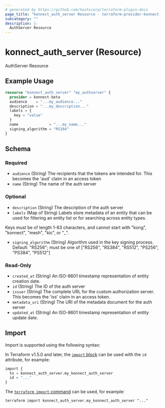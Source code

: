```yaml
---
# generated by https://github.com/hashicorp/terraform-plugin-docs
page_title: "konnect_auth_server Resource - terraform-provider-konnect-beta"
subcategory: ""
description: |-
  AuthServer Resource
---
```


# konnect_auth_server (Resource)

AuthServer Resource

## Example Usage

```terraform
resource "konnect_auth_server" "my_authserver" {
  provider = konnect-beta
  audience    = "...my_audience..."
  description = "...my_description..."
  labels = {
    key = "value"
  }
  name              = "...my_name..."
  signing_algorithm = "RS384"
}
```

<!-- schema generated by tfplugindocs -->
## Schema

### Required

- `audience` (String) The recipients that the tokens are intended for. This becomes the 'aud' claim in an access token
- `name` (String) The name of the auth server

### Optional

- `description` (String) The description of the auth server
- `labels` (Map of String) Labels store metadata of an entity that can be used for filtering an entity list or for searching across entity types.

Keys must be of length 1-63 characters, and cannot start with "kong", "konnect", "mesh", "kic", or "_".
- `signing_algorithm` (String) Algorithm used in the key signing process. Default: "RS256"; must be one of ["RS256", "RS384", "RS512", "PS256", "PS384", "PS512"]

### Read-Only

- `created_at` (String) An ISO-8601 timestamp representation of entity creation date.
- `id` (String) The ID of the auth server
- `issuer` (String) The complete URL for the custom authorization server. This becomes the 'iss' claim in an access token.
- `metadata_uri` (String) The URI of the metadata document for the auth server
- `updated_at` (String) An ISO-8601 timestamp representation of entity update date.

## Import

Import is supported using the following syntax:

In Terraform v1.5.0 and later, the [`import` block](https://developer.hashicorp.com/terraform/language/import) can be used with the `id` attribute, for example:

```terraform
import {
  to = konnect_auth_server.my_konnect_auth_server
  id = "..."
}
```

The [`terraform import` command](https://developer.hashicorp.com/terraform/cli/commands/import) can be used, for example:

```shell
terraform import konnect_auth_server.my_konnect_auth_server "..."
```
